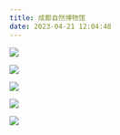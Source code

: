 ```yaml
---
title: 成都自然博物馆
date: 2023-04-21 12:04:48
---
```


![](https://jihulab.com/UncleCAT4/static/-/raw/main/blog/202311101539013.jpg)

<!--more-->

![](https://jihulab.com/UncleCAT4/static/-/raw/main/blog/202311101539011.jpg)

![](https://jihulab.com/UncleCAT4/static/-/raw/main/blog/202311101539012.jpg)

![](https://jihulab.com/UncleCAT4/static/-/raw/main/blog/202311101539014.jpg)

![](https://jihulab.com/UncleCAT4/static/-/raw/main/blog/202311101539015.jpg)